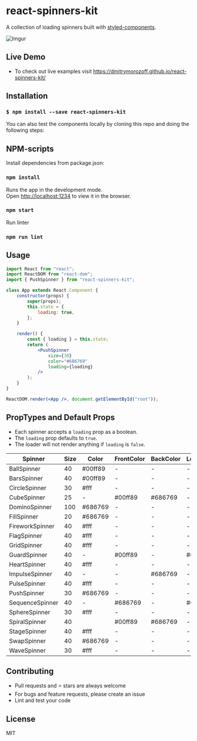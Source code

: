 # react-spinners-kit

A collection of loading spinners built with [styled-components](https://styled-components.com).

![Imgur](https://i.imgur.com/T4g6UZw.gif)

## Live Demo

-   To check out live examples visit https://dmitrymorozoff.github.io/react-spinners-kit/

## Installation

### `$ npm install --save react-spinners-kit`

You can also test the components locally by cloning this repo and doing the following steps:

## NPM-scripts

Install dependencies from package.json:

### `npm install`

Runs the app in the development mode.<br>
Open [http://localhost:1234](http://localhost:1234) to view it in the browser.

### `npm start`

Run linter

### `npm run lint`

## Usage

```jsx
import React from "react";
import ReactDOM from "react-dom";
import { PushSpinner } from "react-spinners-kit";

class App extends React.Component {
    constructor(props) {
        super(props);
        this.state = {
            loading: true,
        };
    }

    render() {
        const { loading } = this.state;
        return (
            <PushSpinner
                size={30}
                color="#686769"
                loading={loading}
            />
        );
    }
}

ReactDOM.render(<App />, document.getElementById("root"));
```

## PropTypes and Default Props

- Each spinner accepts a `loading` prop as a boolean. 
- The `loading` prop defaults to `true`.
- The loader will not render anything if `loading` is `false`. 

| Spinner         | Size | Color   | FrontColor | BackColor | LeftColor | TopColor |
| --------------- | ---- | ------- | ---------- | --------- | --------- | -------- |
| BallSpinner     | 40   | #00ff89 | -          | -         | -         | -        |
| BarsSpinner     | 40   | #00ff89 | -          | -         | -         | -        |
| CircleSpinner   | 30   | #fff    | -          | -         | -         | -        |
| CubeSpinner     | 25   | -       | #00ff89    | #686769   | -         | -        |
| DominoSpinner   | 100  | #686769 | -          | -         | -         | -        |
| FillSpinner     | 20   | #686769 | -          | -         | -         | -        |
| FireworkSpinner | 40   | #fff    | -          | -         | -         | -        |
| FlagSpinner     | 40   | #fff    | -          | -         | -         | -        |
| GridSpinner     | 40   | #fff    | -          | -         | -         | -        |
| GuardSpinner    | 40   | -       | #00ff89    | -         | #686769   | -        |
| HeartSpinner    | 40   | #fff    | -          | -         | -         | -        |
| ImpulseSpinner  | 40   | -       | -          | #686769   | -         | #00ff89  |
| PulseSpinner    | 40   | #fff    | -          | -         | -         | -        |
| PushSpinner     | 30   | #686769 | -          | -         | -         | -        |
| SequenceSpinner | 40   | -       | #686769    | -         | #00ff89   | -        |
| SphereSpinner   | 30   | #fff    | -          | -         | -         | -        |
| SpiralSpinner   | 40   |         | #00ff89    | #686769   | -         | -        |
| StageSpinner    | 40   | #fff    | -          | -         | -         | -        |
| SwapSpinner     | 40   | #686769 | -          | -         | -         | -        |
| WaveSpinner     | 30   | #fff    | -          | -         | -         | -        |

## Contributing

- Pull requests and ⭐ stars are always welcome
- For bugs and feature requests, please create an issue
- Lint and test your code

## License

MIT